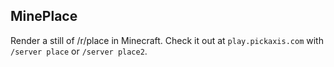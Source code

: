 MinePlace
---------

Render a still of /r/place in Minecraft.  Check it out at `play.pickaxis.com` with `/server place` or `/server place2`.
